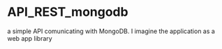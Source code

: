 # API_REST_mongodb
a simple API comunicating with MongoDB. I imagine the application as a web app library
